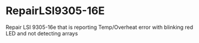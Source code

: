 # RepairLSI9305-16E
Repair LSI 9305-16e that is reporting Temp/Overheat error with blinking red LED and not detecting arrays
